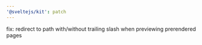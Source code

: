 ```yaml
---
'@sveltejs/kit': patch
---
```


fix: redirect to path with/without trailing slash when previewing prerendered pages

